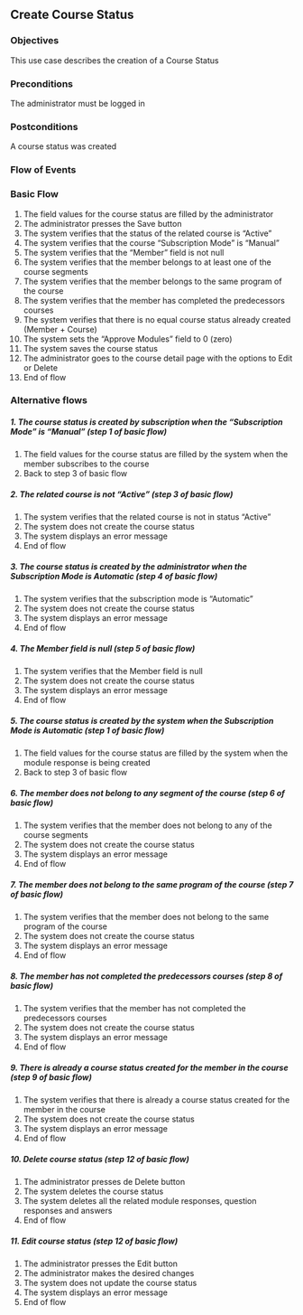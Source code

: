 ## Create Course Status
 
### Objectives 
This use case describes the creation of a Course Status
 
### Preconditions
The administrator must be logged in
 
### Postconditions
A course status was created
 
### Flow of Events
 
### Basic Flow
 
   1. The field values for the course status are filled by the administrator
   2. The administrator presses the Save button
   3. The system verifies that the status of the related course is “Active”
   4. The system verifies that the course “Subscription Mode” is “Manual”
   5. The system verifies that the “Member” field is not null
   6. The system verifies that the member belongs to at least one of the course segments
   7. The system verifies that the member belongs to the same program of the course
   8. The system verifies that the member has completed the predecessors courses
   9. The system verifies that there is no equal course status already created (Member + Course)
   10. The system sets the “Approve Modules” field to 0 (zero)
   11. The system saves the course status
   12. The administrator goes to the course detail page with the options to Edit or Delete
   13. End of flow
 
### Alternative flows
 
##### 1. The course status is created by subscription when the “Subscription Mode” is “Manual” (step 1 of basic flow)
   1. The field values for the course status are filled by the system when the member subscribes to the course
   2. Back to step 3 of basic flow 
 
##### 2. The related course is not “Active” (step 3 of basic flow)
   1. The system verifies that the related course is not in status “Active”
   2. The system does not create the course status
   3. The system displays an error message
   4. End of flow
 
##### 3. The course status is created by the administrator when the Subscription Mode is Automatic (step 4 of basic flow)
   1. The system verifies that the subscription mode is “Automatic”
   2. The  system does not create the course status
   3. The system displays an error message
   4. End of flow
 
##### 4. The Member field is null (step 5 of basic flow)
   1. The system verifies that the Member field is null
   2. The  system does not create the course status
   3. The system displays an error message
   4. End of flow
 
##### 5. The course status is created by the system when the Subscription Mode is Automatic (step 1 of basic flow)
   1. The field values for the course status are filled by the system when the module response is being created
   2. Back to step 3 of basic flow 
 
##### 6. The member does not belong to any segment of the course (step 6 of basic flow)
   1. The system verifies that the member does not belong to any of the course segments
   2. The  system does not create the course status
   3. The system displays an error message
   4. End of flow
 
##### 7. The member does not belong to the same program of the course (step 7 of basic flow)
   1. The system verifies that the member does not belong to the same program of the course
   2. The  system does not create the course status
   3. The system displays an error message
   4. End of flow
 
##### 8. The member has not completed the predecessors courses (step 8 of basic flow)
   1. The system verifies that the member has not completed the predecessors courses
   2. The  system does not create the course status
   3. The system displays an error message
   4. End of flow
 
##### 9. There is already a course status created for the member in the course (step 9 of basic flow)
   1. The system verifies that there is already a course status created for the member in the course
   2. The  system does not create the course status
   3. The system displays an error message
   4. End of flow
 
##### 10. Delete course status (step 12 of basic flow)
   1. The administrator presses de Delete button
   2. The system deletes the course status
   4. The system deletes all the related module responses, question responses and answers
   5. End of flow 
 
##### 11. Edit course status (step 12 of basic flow)
   1. The administrator presses the Edit button
   2. The administrator makes the desired changes
   3. The system does not update the course status
   4. The system displays an error message
   5. End of flow
